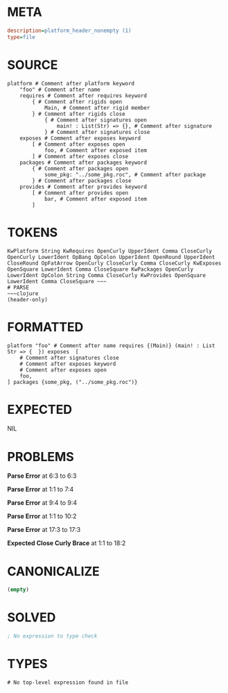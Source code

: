 # META
~~~ini
description=platform_header_nonempty (1)
type=file
~~~
# SOURCE
~~~roc
platform # Comment after platform keyword
	"foo" # Comment after name
	requires # Comment after requires keyword
		{ # Comment after rigids open
			Main, # Comment after rigid member
		} # Comment after rigids close
			{ # Comment after signatures open
				main! : List(Str) => {}, # Comment after signature
			} # Comment after signatures close
	exposes # Comment after exposes keyword
		[ # Comment after exposes open
			foo, # Comment after exposed item
		] # Comment after exposes close
	packages # Comment after packages keyword
		{ # Comment after packages open
			some_pkg: "../some_pkg.roc", # Comment after package
		} # Comment after packages close
	provides # Comment after provides keyword
		[ # Comment after provides open
			bar, # Comment after exposed item
		]
~~~
# TOKENS
~~~text
KwPlatform String KwRequires OpenCurly UpperIdent Comma CloseCurly OpenCurly LowerIdent OpBang OpColon UpperIdent OpenRound UpperIdent CloseRound OpFatArrow OpenCurly CloseCurly Comma CloseCurly KwExposes OpenSquare LowerIdent Comma CloseSquare KwPackages OpenCurly LowerIdent OpColon String Comma CloseCurly KwProvides OpenSquare LowerIdent Comma CloseSquare ~~~
# PARSE
~~~clojure
(header-only)
~~~
# FORMATTED
~~~roc
platform "foo" # Comment after name requires {(Main)} (main! : List Str => {  }) exposes  [
	# Comment after signatures close
	# Comment after exposes keyword
	# Comment after exposes open
	foo,
] packages {some_pkg, ("../some_pkg.roc")}

~~~
# EXPECTED
NIL
# PROBLEMS
**Parse Error**
at 6:3 to 6:3

**Parse Error**
at 1:1 to 7:4

**Parse Error**
at 9:4 to 9:4

**Parse Error**
at 1:1 to 10:2

**Parse Error**
at 17:3 to 17:3

**Expected Close Curly Brace**
at 1:1 to 18:2

# CANONICALIZE
~~~clojure
(empty)
~~~
# SOLVED
~~~clojure
; No expression to type check
~~~
# TYPES
~~~roc
# No top-level expression found in file
~~~
